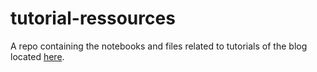 # tutorial-ressources
A repo containing the notebooks and files related to tutorials of the blog located [here](https://www.neuraluma.ai/).
